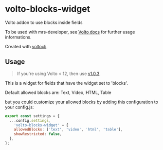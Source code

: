 # volto-blocks-widget

Volto addon to use blocks inside fields

To be used with mrs-developer, see [Volto docs](https://docs.voltocms.com/customizing/add-ons/) for further usage informations.

Created with [voltocli](https://github.com/nzambello/voltocli).

## Usage

> If you're using Volto < 12, then use [v1.0.3](https://github.com/collective/volto-blocks-widget/tree/v1.0.3)

This is a widget for fields that have the widget set to 'blocks'.

Default allowed blocks are:
Text, Video, HTML, Table

but you could customize your allowed blocks by adding this configuration to your config.js:

```jsx
export const settings = {
  ...config.settings,
    'volto-blocks-widget' = {
    allowedBlocks: ['text', 'video', 'html', 'table'],
    showRestricted: false,
  },
};
```

